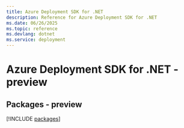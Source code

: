 ```yaml
---
title: Azure Deployment SDK for .NET
description: Reference for Azure Deployment SDK for .NET
ms.date: 06/26/2025
ms.topic: reference
ms.devlang: dotnet
ms.service: deployment
---
```

# Azure Deployment SDK for .NET - preview
## Packages - preview
[!INCLUDE [packages](deployment-index.md)]